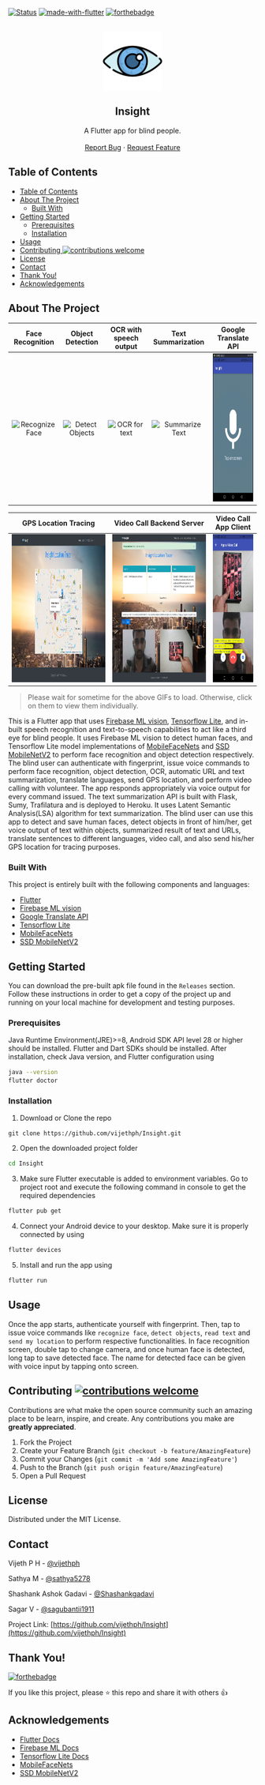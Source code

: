 [![Status](https://img.shields.io/badge/status-active-success.svg?style=flat-square&logo=flutter)](https://github.com/vijethph/Insight)
[![made-with-flutter](https://img.shields.io/badge/made%20with-flutter-blue.svg?style=for-the-badge&labelColor=03045e&logo=flutter)](https://flutter.dev)
[![forthebadge](https://forthebadge.com/images/badges/built-by-developers.svg)](https://forthebadge.com)

<br />
<div align="center">
  <a href="https://github.com/vijethph/Insight">
    <img src="assets/eye.png" alt="Logo" width="120" height="120" align="center">
  </a>

  <h2 align="center">Insight</h2>

  <p align="center">
    A Flutter app for blind people.
    <br />
    <br />
    <a href="https://github.com/vijethph/Insight/issues">Report Bug</a>
    ·
    <a href="https://github.com/vijethph/Insight/issues">Request Feature</a>
  </p>
</div>

<!-- TABLE OF CONTENTS -->

## Table of Contents

- [Table of Contents](#table-of-contents)
- [About The Project](#about-the-project)
  - [Built With](#built-with)
- [Getting Started](#getting-started)
  - [Prerequisites](#prerequisites)
  - [Installation](#installation)
- [Usage](#usage)
- [Contributing ![contributions welcome](https://github.com/vijethph/Insight/pulls)](#contributing-)
- [License](#license)
- [Contact](#contact)
- [Thank You!](#thank-you)
- [Acknowledgements](#acknowledgements)

<!-- ABOUT THE PROJECT -->

## About The Project

|                            Face Recognition                             |                            Object Detection                             |                      OCR with speech output                      |                            Text Summarization                            |                               Google Translate API                               |
| :---------------------------------------------------------------------: | :---------------------------------------------------------------------: | :--------------------------------------------------------------: | :----------------------------------------------------------------------: | :------------------------------------------------------------------------------: |
| <img src="images/recognizeface.gif" alt="Recognize Face" height="300"/> | <img src="images/objectdetect.gif" alt="Detect Objects" height="300" /> | <img src="images/ocrdoing.gif" alt="OCR for text" height="300"/> | <img src="images/summarizetext.gif" alt="Summarize Text" height="300" /> | <img src="images/googletranslate.gif" alt="Google Translate API" height="300" /> |

|                                 GPS Location Tracing                                  |                                Video Call Backend Server                                |                             Video Call App Client                             |
| :-----------------------------------------------------------------------------------: | :-------------------------------------------------------------------------------------: | :---------------------------------------------------------------------------: |
| <img src="images/locationtracer.png" alt="Trace Location" height="300" width="400" /> | <img src="images/videobackend.jpg" alt="Video Call Backend" height="300" width="400" /> | <img src="images/videofrontend.jpg" alt="Video Call Frontend" height="300" /> |

> Please wait for sometime for the above GIFs to load. Otherwise, click on them to view them individually.

This is a Flutter app that uses [Firebase ML vision](https://firebase.google.com/docs/ml), [Tensorflow Lite](https://www.tensorflow.org/lite), and in-built speech recognition and text-to-speech capabilities to act like a third eye for blind people. It uses Firebase ML vision to detect human faces, and Tensorflow Lite model implementations of [MobileFaceNets](https://arxiv.org/abs/1804.07573) and [SSD MobileNetV2](https://arxiv.org/abs/1801.04381) to perform face recognition and object detection respectively. The blind user can authenticate with fingerprint, issue voice commands to perform face recognition, object detection, OCR, automatic URL and text summarization, translate languages, send GPS location, and perform video calling with volunteer. The app responds appropriately via voice output for every command issued. The text summarization API is built with Flask, Sumy, Trafilatura and is deployed to Heroku. It uses Latent Semantic Analysis(LSA) algorithm for text summarization. The blind user can use this app to detect and save human faces, detect objects in front of him/her, get voice output of text within objects, summarized result of text and URLs, translate sentences to different languages, video call, and also send his/her GPS location for tracing purposes.

### Built With

This project is entirely built with the following components and languages:

- [Flutter](https://flutter.dev/)
- [Firebase ML vision](https://firebase.google.com/docs/ml)
- [Google Translate API](https://cloud.google.com/translate)
- [Tensorflow Lite](https://www.tensorflow.org/lite)
- [MobileFaceNets](https://arxiv.org/abs/1804.07573)
- [SSD MobileNetV2](https://arxiv.org/abs/1801.04381)

<!-- GETTING STARTED -->

## Getting Started

You can download the pre-built apk file found in the `Releases` section. Follow these instructions in order to get a copy of the project up and running on your local machine for development and testing purposes.

### Prerequisites

Java Runtime Environment(JRE)>=8, Android SDK API level 28 or higher should be installed. Flutter and Dart SDKs should be installed. After installation, check Java version, and Flutter configuration using

```sh
java --version
flutter doctor
```

### Installation

1. Download or Clone the repo

```git
git clone https://github.com/vijethph/Insight.git
```

2. Open the downloaded project folder

```sh
cd Insight
```

3. Make sure Flutter executable is added to environment variables. Go to project root and execute the following command in console to get the required dependencies

```sh
flutter pub get
```

4. Connect your Android device to your desktop. Make sure it is properly connected by using

```sh
flutter devices
```

5. Install and run the app using

```sh
flutter run
```

<!-- USAGE EXAMPLES -->

## Usage

Once the app starts, authenticate yourself with fingerprint. Then, tap to issue voice commands like `recognize face`, `detect objects`, `read text` and `send my location` to perform respective functionalities. In face recognition screen, double tap to change camera, and once human face is detected, long tap to save detected face. The name for detected face can be given with voice input by tapping onto screen.

<!-- CONTRIBUTING -->

## Contributing [![contributions welcome](https://img.shields.io/badge/contributions-welcome-brightgreen.svg?style=flat-square)](https://github.com/vijethph/Insight/pulls)

Contributions are what make the open source community such an amazing place to be learn, inspire, and create. Any contributions you make are **greatly appreciated**.

1. Fork the Project
2. Create your Feature Branch (`git checkout -b feature/AmazingFeature`)
3. Commit your Changes (`git commit -m 'Add some AmazingFeature'`)
4. Push to the Branch (`git push origin feature/AmazingFeature`)
5. Open a Pull Request

<!-- LICENSE -->

## License

Distributed under the MIT License.

<!-- CONTACT -->

## Contact

Vijeth P H - [@vijethph](https://github.com/vijethph)

Sathya M - [@sathya5278](https://github.com/sathya5278)

Shashank Ashok Gadavi - [@Shashankgadavi](https://github.com/Shashankgadavi)

Sagar V - [@sagubantii1911](https://github.com/sagubantii1911)

Project Link: [https://github.com/vijethph/Insight](https://github.com/vijethph/Insight)

## Thank You!

[![forthebadge](https://forthebadge.com/images/badges/built-with-love.svg)](https://forthebadge.com)

If you like this project, please ⭐ this repo and share it with others 👍

<!-- ACKNOWLEDGEMENTS -->

## Acknowledgements

- [Flutter Docs](https://flutter.dev/docs)
- [Firebase ML Docs](https://firebase.google.com/docs)
- [Tensorflow Lite Docs](https://www.tensorflow.org/lite/guide)
- [MobileFaceNets](https://arxiv.org/abs/1804.07573)
- [SSD MobileNetV2](https://arxiv.org/abs/1801.04381)
